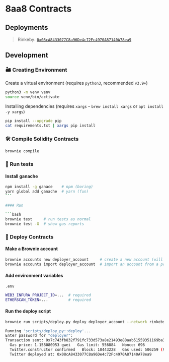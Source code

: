 # 8aa8 Contracts

## Deployments

> Rinkeby: [`0x08cA8433077C8a96De4c72Fc4970A87140A78ea9`](https://rinkeby.etherscan.io/address/0x08ca8433077c8a96de4c72fc4970a87140a78ea9#code)

## Development

### 🏜 Creating Environment

Create a virtual environment (requires `python3`, recommended `v3.9+`)

```bash
python3 -m venv venv
source venv/bin/activate
```

Installing dependencies (requires `xargs` - `brew install xargs` or `apt install -y xargs`)

```bash
pip install --upgrade pip
cat requirements.txt | xargs pip install
```

### 🛠 Compile Solidity Contracts

```bash
brownie compile
```

### 🧪 Run tests

#### Install ganache

````bash
npm install -g ganace    # npm (boring)
yarn global add ganache  # yarn (fun)
```

#### Run

```bash
brownie test     # run tests as normal
brownie test -G  # show gas reports
````

### 🚀 Deploy Contracts

#### Make a Brownie account

```bash
brownie accounts new deployer_account     # create a new account (will need to fund if on main/testnet)
brownie accounts import deployer_account  # import an account from a private key (be safe here)
```

#### Add environment variables

`.env`

```bash
WEB3_INFURA_PROJECT_ID=...  # required
ETHERSCAN_TOKEN=...         # required
```

#### Run the deploy script

```bash
brownie run scripts/deploy.py deploy deployer_account --network rinkeby  # change network if needed

Running 'scripts/deploy.py::deploy'...
Enter password for "deployer":
Transaction sent: 0x7c743fb832f791fc733d573a8e21493e88aab51559351169ba368c21d125bbc3
  Gas price: 1.158080953 gwei   Gas limit: 556884   Nonce: 696
  Twitter.constructor confirmed   Block: 10443228   Gas used: 506259 (90.91%)
  Twitter deployed at: 0x08cA8433077C8a96De4c72Fc4970A87140A78ea9
```
